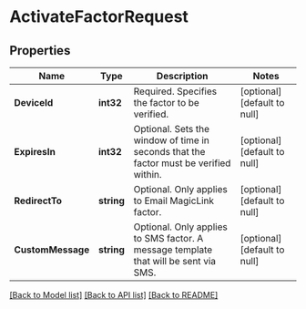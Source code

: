 # ActivateFactorRequest

## Properties
Name | Type | Description | Notes
------------ | ------------- | ------------- | -------------
**DeviceId** | **int32** | Required. Specifies the factor to be verified. | [optional] [default to null]
**ExpiresIn** | **int32** | Optional. Sets the window of time in seconds that the factor must be verified within.  | [optional] [default to null]
**RedirectTo** | **string** | Optional. Only applies to Email MagicLink factor. | [optional] [default to null]
**CustomMessage** | **string** | Optional. Only applies to SMS factor. A message template that will be sent via SMS. | [optional] [default to null]

[[Back to Model list]](../README.md#documentation-for-models) [[Back to API list]](../README.md#documentation-for-api-endpoints) [[Back to README]](../README.md)

